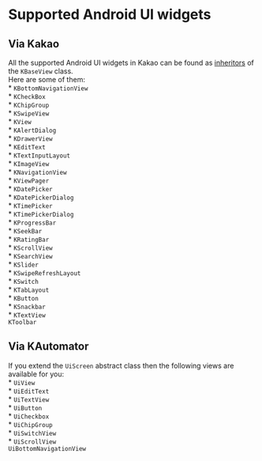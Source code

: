 # Supported Android UI widgets

## Via Kakao
All the supported Android UI widgets in Kakao can be found as [inheritors](https://kakaocup.github.io/Kakao/kakao/io.github.kakaocup.kakao.common.views/-k-base-view/index.html) of the `KBaseView` class.
<br> Here are some of them:
<br>* `KBottomNavigationView`
<br>* `KCheckBox`
<br>* `KChipGroup`
<br>* `KSwipeView`
<br>* `KView`
<br>* `KAlertDialog`
<br>* `KDrawerView`
<br>* `KEditText`
<br>* `KTextInputLayout`
<br>* `KImageView`
<br>* `KNavigationView`
<br>* `KViewPager`
<br>* `KDatePicker`
<br>* `KDatePickerDialog`
<br>* `KTimePicker`
<br>* `KTimePickerDialog`
<br>* `KProgressBar`
<br>* `KSeekBar`
<br>* `KRatingBar`
<br>* `KScrollView`
<br>* `KSearchView`
<br>* `KSlider`
<br>* `KSwipeRefreshLayout`
<br>* `KSwitch`
<br>* `KTabLayout`
<br>* `KButton`
<br>* `KSnackbar`
<br>* `KTextView`
<br> `KToolbar`

## Via KAutomator
If you extend the `UiScreen` abstract class then the following views are available for you:
<br>* `UiView`
<br>* `UiEditText`
<br>* `UiTextView`
<br>* `UiButton`
<br>* `UiCheckbox`
<br>* `UiChipGroup`
<br>* `UiSwitchView`
<br>* `UiScrollView`
<br> `UiBottomNavigationView`
